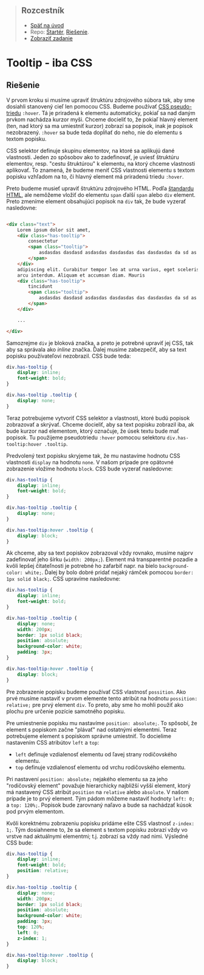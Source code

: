 <div class="hidden">

> ## Rozcestník
> - [Späť na úvod](../../README.md)
> - Repo: [Štartér](/../../tree/main/css/tooltip-css), [Riešenie](/../../tree/solution/css/tooltip-css).
> - [Zobraziť zadanie](zadanie.md)

# Tooltip - iba CSS

</div>

## Riešenie

V prvom kroku si musíme upraviť štruktúru zdrojového súbora tak, aby sme dosiahli stanovený cieľ len pomocou CSS. Budeme používať [CSS pseudo-triedu](https://www.w3schools.com/css/css_pseudo_classes.asp) `:hover`. Tá je priradená k elementu automaticky, pokiaľ sa nad daným prvkom nachádza kurzor myši. Chceme docieliť to, že pokiaľ hlavný element (ten, nad ktorý sa ma umiestniť kurzor) zobrazí sa popisok, inak je popisok nezobrazený. `:hover` sa bude teda dopĺňať do neho, nie do elementu s textom popisku.

CSS selektor definuje skupinu elementov, na ktoré sa aplikujú dané vlastnosti. Jeden zo spôsobov ako to zadefinovať, je uviesť štruktúru elementov, resp. "cestu štruktúrou" k elementu, na ktorý chceme vlastnosti aplikovať. To znamená, že budeme meniť CSS vlastnosti elementu s textom popisku vzhľadom na to, či hlavný element má priradenú triedu `:hover`.

Preto budeme musieť upraviť štruktúru zdrojového HTML. Podľa [štandardu HTML](https://html.spec.whatwg.org/multipage/text-level-semantics.html#the-span-element), ale nemôžeme vložiť do elementu `span` ďalší `span` alebo `div` element. Preto zmeníme element obsahujúci popisok na `div` tak, že bude vyzerať nasledovne:

```HTML

<div class="text">
    Lorem ipsum dolor sit amet,
    <div class="has-tooltip">
        consectetur
        <span class="tooltip">
            asdasdas dasdasd asdasdas dasdasdas das dasdasdas da sd as da sd as d
        </span>
    </div>
    adipiscing elit. Curabitur tempor leo at urna varius, eget scelerisque
    arcu interdum. Aliquam et accumsan diam. Mauris
    <div class="has-tooltip">
        tincidunt
        <span class="tooltip">
            asdasdas dasdasd asdasdas dasdasdas das dasdasdas da sd as da sd as d
        </span>
    </div>

    ...

</div>
```

Samozrejme `div` je bloková značka, a preto je potrebné upraviť jej CSS, tak aby sa správala ako *inline* značka. Ďalej musíme zabezpečiť, aby sa text popisku používateľovi nezobrazil. CSS bude teda:

```css
div.has-tooltip {
    display: inline;
    font-weight: bold;
}

div.has-tooltip .tooltip {
    display: none;
}
```

Teraz potrebujeme vytvoriť CSS selektor a vlastnosti, ktoré budú popisok zobrazovať a skrývať. Chceme docieliť, aby sa text popisku zobrazil iba, ak bude kurzor nad elementom, ktorý označuje, že úsek textu bude mať popisok. Tu použijeme pseudotriedu `:hover` pomocou selektoru `div.has-tooltip:hover .tooltip`.

Predvolený text popisku skryjeme tak, že mu nastavíme hodnotu CSS vlastnosti `display` na hodnotu `none`. V našom prípade pre opätovné zobrazenie vložíme hodnotu `block`. CSS bude vyzerať nasledovne:

```css
div.has-tooltip {
    display: inline;
    font-weight: bold;
}

div.has-tooltip .tooltip {
    display: none;
}

div.has-tooltip:hover .tooltip {
    display: block;
}
```

Ak chceme, aby sa text popiskov zobrazoval vždy rovnako, musíme najprv zadefinovať jeho šírku (`width: 200px;`). Element má transparentné pozadie a kvôli lepšej čitateľnosti je potrebné ho zafarbiť napr. na bielo `background-color: white;`. Ďalej by bolo dobré pridať nejaký rámček pomocou `border: 1px solid black;`. CSS upravíme nasledovne:

```css
div.has-tooltip {
    display: inline;
    font-weight: bold;
}

div.has-tooltip .tooltip {
    display: none;
    width: 200px;
    border: 1px solid black;
    position: absolute;
    background-color: white;
    padding: 3px;
}

div.has-tooltip:hover .tooltip {
    display: block;
}
```

Pre zobrazenie popisku budeme používať CSS vlastnosť `possition`. Ako prvé musíme nastaviť v prvom elemente tento atribút na hodnotu `possition: relative;` pre prvý element `div`. To preto, aby sme ho mohli použiť ako plochu pre určenie pozície samotného popisku.

Pre umiestnenie popisku mu nastavíme `position: absolute;`. To spôsobí, že element s popiskom začne "plávať" nad ostatnými elementmi. Teraz potrebujeme element s popiskom správne umiestniť. To docielime nastavením CSS atribútov `left` a `top`:

- `left` definuje vzdialenosť elementu od ľavej strany rodičovského elementu. 
- `top` definuje vzdialenosť elementu od vrchu rodičovského elementu.

Pri nastavení `position: absolute;` nejakého elementu sa za jeho "rodičovský element" považuje hierarchicky najbližší vyšší element, ktorý má nastavený CSS atribút `position` na `relative` alebo `absolute`. V našom prípade je to prvý element. Tým pádom môžeme nastaviť hodnoty `left: 0;` a `top: 120%;`. Popisok bude zarovnaný naľavo a bude sa nachádzať kúsok pod prvým elementom.

Kvôli korektnému zobrazeniu popisku pridáme ešte CSS vlastnosť `z-index: 1;`. Tým dosiahneme to, že sa element s textom popisku zobrazí vždy vo vrstve nad aktuálnymi elementmi; t.j. zobrazí sa vždy nad nimi. Výsledné CSS bude:

```css
div.has-tooltip {
    display: inline;
    font-weight: bold;
    position: relative;
}

div.has-tooltip .tooltip {
    display: none;
    width: 200px;
    border: 1px solid black;
    position: absolute;
    background-color: white;
    padding: 3px;
    top: 120%;
    left: 0;
    z-index: 1;
}

div.has-tooltip:hover .tooltip {
    display: block;
}
```